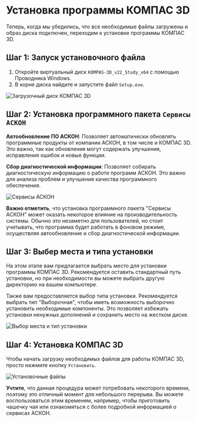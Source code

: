 # Установка программы КОМПАС 3D

Теперь, когда мы убедились, что все необходимые файлы загружены и образ диска подключен, переходим к установке программы КОМПАС 3D.

## Шаг 1: Запуск установочного файла

1. Откройте виртуальный диск `KOMPAS-3D_v22_Study_x64` с помощью Проводника Windows.
2. В корне диска найдите и запустите файл `Setup.exe`.

![Загрузочный диск КОМПАС 3D](https://github.com/NotACat1/COMPASS-3D-courses/assets/113008873/9166a03d-e79b-4cfc-bdf6-e69306c73231)

## Шаг 2: Установка программного пакета `Сервисы АСКОН`

**Автообновление ПО АСКОН**: Позволяет автоматически обновлять программные продукты от компании АСКОН, в том числе и КОМПАС 3D. Это важно, так как обновления могут содержать улучшения, исправления ошибок и новые функции.

**Сбор диагностической информации**: Позволяет собирать диагностическую информацию о работе программ АСКОН. Это важно для анализа проблем и улучшения качества программного обеспечения.

![Сервисы АСКОН](https://github.com/NotACat1/COMPASS-3D-courses/assets/113008873/fefbe60d-9da6-4458-86c2-b5e7ad7c9142)

**Важно отметить**, что установка программного пакета "Сервисы АСКОН" может оказать некоторое влияние на производительность системы. Обычно это незаметно для пользователей, но стоит учитывать, что программа будет работать в фоновом режиме, осуществляя автообновление и сбор диагностической информации.

## Шаг 3: Выбер места и типа установки

На этом этапе вам предлагается выбрать место для установки программы КОМПАС 3D. Рекомендуется оставить стандартный путь установки, но при необходимости вы можете выбрать другую директорию на вашем компьютере.

Также вам предоставляется выбор типа установки. Рекомендуется выбрать тип "Выборочная", чтобы иметь возможность выборочно установить необходимые компоненты. Это позволяет избежать установки ненужных дополнений и сохранить место на жестком диске.

![Выбор места и тип установки](https://github.com/NotACat1/COMPASS-3D-courses/assets/113008873/5d0e8ea7-95e2-4930-b254-c8d3b073773d)

## Шаг 4: Установка КОМПАС 3D

Чтобы начать загрузку необходимых файлов для работы КОМПАС 3D, просто нажмите кнопку `Установить`.

![Установочные файлы](https://github.com/NotACat1/COMPASS-3D-courses/assets/113008873/1405b030-ab17-44bd-85ff-6d1f74d2f6e6)

**Учтите**, что данная процедура может потребовать некоторого времени, поэтому это отличный момент для небольшого перерыва. Вы можете воспользоваться этим временем, например, чтобы приготовить чашечку чая или ознакомиться с более подробной информацией о сервисах АСКОН.
